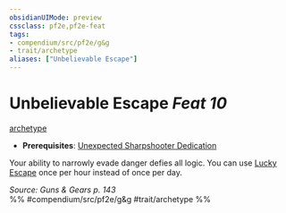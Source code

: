 ```yaml
---
obsidianUIMode: preview
cssclass: pf2e,pf2e-feat
tags:
- compendium/src/pf2e/g&g
- trait/archetype
aliases: ["Unbelievable Escape"]
---
```

# Unbelievable Escape  *Feat 10*  
[archetype](../../rules/traits/archetype.md)  

- **Prerequisites**: [Unexpected Sharpshooter Dedication](unexpected-sharpshooter-dedication-g-g.md)

Your ability to narrowly evade danger defies all logic. You can use [Lucky Escape](lucky-escape-g-g.md) once per hour instead of once per day.

*Source: Guns & Gears p. 143*  
%% #compendium/src/pf2e/g&g #trait/archetype %%